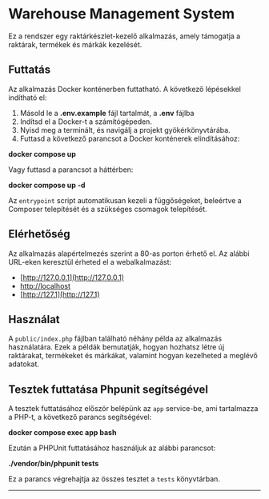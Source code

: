 # Warehouse Management System

Ez a rendszer egy raktárkészlet-kezelő alkalmazás, amely támogatja a raktárak, termékek és márkák kezelését.

## Futtatás

Az alkalmazás Docker konténerben futtatható. A következő lépésekkel indítható el:

1. Másold le a **.env.example** fájl tartalmát, a **.env** fájlba
2. Indítsd el a Docker-t a számítógépeden.
3. Nyisd meg a terminált, és navigálj a projekt gyökérkönyvtárába.
4. Futtasd a következő parancsot a Docker konténerek elindításához:

**docker compose up**

Vagy futtasd a parancsot a háttérben:

**docker compose up -d**


Az `entrypoint` script automatikusan kezeli a függőségeket, beleértve a Composer telepítését és a szükséges csomagok telepítését.

## Elérhetőség

Az alkalmazás alapértelmezés szerint a 80-as porton érhető el. Az alábbi URL-eken keresztül érheted el a webalkalmazást:

- [http://127.0.0.1](http://127.0.0.1)
- [http://localhost](http://localhost)
- [http://127.1](http://127.1)

## Használat

A `public/index.php` fájlban található néhány példa az alkalmazás használatára. Ezek a példák bemutatják, hogyan hozhatsz létre új raktárakat, termékeket és márkákat, valamint hogyan kezelheted a meglévő adatokat.

## Tesztek futtatása Phpunit segítségével

A tesztek futtatásához először belépünk az `app` service-be, ami tartalmazza a PHP-t, a következő parancs segítségével:

**docker compose exec app bash**


Ezután a PHPUnit futtatásához használjuk az alábbi parancsot:

**./vendor/bin/phpunit tests**

Ez a parancs végrehajtja az összes tesztet a `tests` könyvtárban.

---
